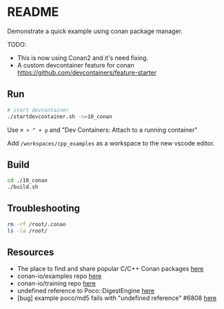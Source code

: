 # README

Demonstrate a quick example using conan package manager.  

TODO:

* This is now using Conan2 and it's need fixing.  
* A custom devcontainer feature for conan https://github.com/devcontainers/feature-starter

## Run

```sh
# start devcontainer
./startdevcontainer.sh -n=10_conan
```

Use `⌘ + ^ + p` and "Dev Containers: Attach to a running container"

Add `/workspaces/cpp_examples` as a workspace to the new vscode editor.  

## Build

```sh
cd ./10_conan
./build.sh
```

## Troubleshooting

```sh
rm -rf /root/.conan
ls -la /root/
```

## Resources

* The place to find and share popular C/C++ Conan packages [here](https://conan.io/center/)  
* conan-io/examples repo [here](https://github.com/conan-io/examples)  
* conan-io/training repo [here](https://github.com/conan-io/training)
* undefined reference to Poco::DigestEngine [here](https://github.com/conan-io/examples/issues/40)
* [bug] example poco/md5 fails with "undefined reference" #6808 [here](https://github.com/conan-io/conan/issues/6808)